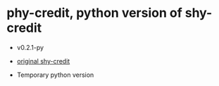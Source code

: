 # phy-credit, python version of shy-credit

* v0.2.1-py

* [original shy-credit](https://github.com/Superb-AI-Suite/shy-credit)
* Temporary python version

